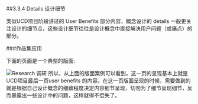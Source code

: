 ##3.3.4 Details 设计细节

类似UCD项目阶段讲过的 User Benefits 部分内容，概念设计的 details 一般更关注设计的细节点，这些设计细节往往是设计概念中直接解决用户问题（或痛点）的部分。


###作品集应用

下面的页面是一个典型的版面:  

![Research 调研](http://kitpic.makebi.net/id/cd/id-54.jpg)
所以，从上面的版面案例可以看到，这一页的呈现基本上就是UCD项目最后一页user benefits 的内容。在这一页版面呈现的时候，需要做到的就是根据自己设计概念的细致程度决定内容细节呈现，切勿为了细节呈现细节，反而暴露出一些设计中的问题，这样就得不偿失了。
